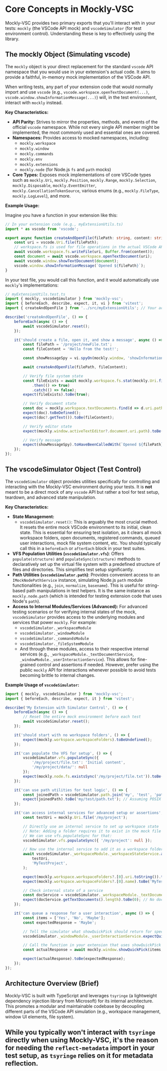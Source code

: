 # Core Concepts in Mockly-VSC

Mockly-VSC provides two primary exports that you'll interact with in your tests: `mockly` (the VSCode API mock) and `vscodeSimulator` (for test environment control). Understanding these is key to effectively using the library.

## The mockly Object (Simulating vscode)

The `mockly` object is your direct replacement for the standard `vscode` API namespace that you would use in your extension's actual code. It aims to provide a faithful, in-memory mock implementation of the VSCode API.

When writing tests, any part of your extension code that would normally import and use `vscode` (e.g., `vscode.workspace.openTextDocument(...)`, `vscode.window.showInformationMessage(...)`) will, in the test environment, interact with `mockly` instead.

**Key Characteristics:**

-   **API Parity:** Strives to mirror the properties, methods, and events of the official `vscode` namespace. While not every single API member might be implemented, the most commonly used and essential ones are covered.
-   **Namespaces:** Provides access to mocked namespaces, including:
    -   `mockly.workspace`
    -   `mockly.window`
    -   `mockly.commands`
    -   `mockly.env`
    -   `mockly.extensions`
    -   `mockly.node` (for Node.js `fs` and `path` mocks)
-   **Core Types:** Exposes mock implementations of core VSCode types such as `mockly.Uri`, `mockly.Position`, `mockly.Range`, `mockly.Selection`, `mockly.Disposable`, `mockly.EventEmitter`, `mockly.CancellationTokenSource`, various enums (e.g., `mockly.FileType`, `mockly.LogLevel`), and more.

**Example Usage:**

Imagine you have a function in your extension like this:

~~~typescript
// In your extension code (e.g., myExtensionUtils.ts)
import * as vscode from 'vscode';

export async function createAndOpenFile(filePath: string, content: string) {
	const uri = vscode.Uri.file(filePath);
	// workspace.fs is used for file operations in the actual VSCode API
	await vscode.workspace.fs.writeFile(uri, Buffer.from(content));
	const document = await vscode.workspace.openTextDocument(uri);
	await vscode.window.showTextDocument(document);
	vscode.window.showInformationMessage(`Opened ${filePath}`);
}
~~~

In your test file, you would call this function, and it would automatically use `mockly`'s implementations:

~~~typescript
// myExtensionUtils.test.ts
import { mockly, vscodeSimulator } from 'mockly-vsc';
import { beforeEach, describe, expect, it, vi } from 'vitest';
import { createAndOpenFile } from '../src/myExtensionUtils'; // Your actual extension code

describe('createAndOpenFile', () => {
	beforeEach(async () => {
		await vscodeSimulator.reset();
	});

	it('should create a file, open it, and show a message', async () => {
		const filePath = '/project/newFile.txt';
		const fileContent = 'Hello from the test!';

		const showMessageSpy = vi.spyOn(mockly.window, 'showInformationMessage');

		await createAndOpenFile(filePath, fileContent);

		// Verify file system state
		const fileExists = await mockly.workspace.fs.stat(mockly.Uri.file(filePath))
			.then(() => true)
			.catch(() => false);
		expect(fileExists).toBe(true);

		// Verify document state
		const doc = mockly.workspace.textDocuments.find(d => d.uri.path === filePath);
		expect(doc).toBeDefined();
		expect(doc?.getText()).toBe(fileContent);

		// Verify editor state
		expect(mockly.window.activeTextEditor?.document.uri.path).toBe(filePath);

		// Verify message
		expect(showMessageSpy).toHaveBeenCalledWith(`Opened ${filePath}`);
	});
});
~~~

## The vscodeSimulator Object (Test Control)

The `vscodeSimulator` object provides utilities specifically for controlling and interacting with the Mockly-VSC environment during your tests. It is **not** meant to be a direct mock of any `vscode` API but rather a tool for test setup, teardown, and advanced state manipulation.

**Key Characteristics:**

-   **State Management:**
    -   `vscodeSimulator.reset()`: This is arguably the most crucial method. It resets the entire mock VSCode environment to its initial, clean state. This is essential for ensuring test isolation, as it clears all mock workspace folders, open documents, registered commands, queued user interactions, mock file system content, etc. You should typically call this in a `beforeEach` or `afterEach` block in your test suites.
-   **VFS Population Utilities (`vscodeSimulator.vfs`)**:
    Offers `populate(structure)` and `populateSync(structure)` methods to declaratively set up the virtual file system with a predefined structure of files and directories. This simplifies test setup significantly.
-   **Path Utilities (`vscodeSimulator.path`)**:
    Provides convenient access to an `IMockNodePathService` instance, simulating Node.js `path` module functionalities (e.g., `join`, `normalize`, `basename`). This is useful for string-based path manipulations in test helpers. It is the same instance as `mockly.node.path` (which is intended for testing extension code that uses Node's `path`).
-   **Access to Internal Modules/Services (Advanced):**
    For advanced testing scenarios or for verifying internal states of the mock, `vscodeSimulator` provides access to the underlying modules and services that power `mockly`. For example:
    -   `vscodeSimulator._workspaceModule`
    -   `vscodeSimulator._windowModule`
    -   `vscodeSimulator._commandsModule`
    -   `vscodeSimulator._fileSystemModule`
    -   And through these modules, access to their respective internal services (e.g., `_workspaceModule._textDocumentService`, `_windowModule._userInteractionService`).
        This allows for fine-grained control and assertions if needed. However, prefer using the public `mockly` API for interactions whenever possible to avoid tests becoming brittle to internal changes.

**Example Usage of `vscodeSimulator`:**

~~~typescript
import { mockly, vscodeSimulator } from 'mockly-vsc';
import { beforeEach, describe, expect, it } from 'vitest';

describe('My Extension with Simulator Control', () => {
	beforeEach(async () => {
		// Reset the entire mock environment before each test
		await vscodeSimulator.reset();
	});

	it('should start with no workspace folders', () => {
		expect(mockly.workspace.workspaceFolders).toBeUndefined();
	});

    it('can populate the VFS for setup', () => {
        vscodeSimulator.vfs.populateSync({
            '/my/project/file.txt': 'Initial content',
            '/my/project/data/': null
        });
        expect(mockly.node.fs.existsSync('/my/project/file.txt')).toBe(true);
    });

	it('can use path utilities for test logic', () => {
		const joinedPath = vscodeSimulator.path.join('my', 'test', 'path.txt');
		expect(joinedPath).toBe('my/test/path.txt'); // Assuming POSIX mode default
	});

	it('can access internal services for advanced setup or assertions', async () => {
		const testUri = mockly.Uri.file('/my/project');

		// Directly use an internal service to set up workspace state
		// Note: Adding a folder requires it to exist in the mock file system first.
        // We can use vfs.populateSync for that:
        vscodeSimulator.vfs.populateSync({ '/my/project': null });

		// Now use the internal service to add it as a workspace folder
		await vscodeSimulator._workspaceModule._workspaceStateService.addWorkspaceFolder(
			testUri,
			'MyTestProject',
		);

		expect(mockly.workspace.workspaceFolders?.[0].uri.toString()).toBe(testUri.toString());
		expect(mockly.workspace.workspaceFolders?.[0].name).toBe('MyTestProject');

		// Check internal state of a service
		const docService = vscodeSimulator._workspaceModule._textDocumentService;
		expect(docService.getTextDocuments().length).toBe(0); // No documents opened yet via the public API
	});

	it('can queue a response for a user interaction', async () => {
		const items = ['Yes', 'No', 'Maybe'];
		const expectedResponse = 'Maybe';

		// Tell the simulator what showQuickPick should return for specific items
		vscodeSimulator._windowModule._userInteractionService.expectQuickPickAndReturn(items, expectedResponse);

		// Call the function in your extension that uses showQuickPick
		const actualResponse = await mockly.window.showQuickPick(items, { placeHolder: 'Choose one:' });

		expect(actualResponse).toBe(expectedResponse);
	});
});
~~~

## Architecture Overview (Brief)

Mockly-VSC is built with TypeScript and leverages `tsyringe` (a lightweight dependency injection library from Microsoft) for its internal architecture. This promotes a modular and maintainable codebase by decoupling different parts of the VSCode API simulation (e.g., workspace management, window UI elements, file system).

While you typically won't interact with `tsyringe` directly when using Mockly-VSC, it's the reason for needing the `reflect-metadata` import in your test setup, as `tsyringe` relies on it for metadata reflection.
---